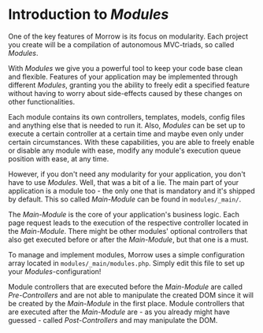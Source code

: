 Introduction to _Modules_
=

One of the key features of Morrow is its focus on modularity. Each project you create will be a compilation of autonomous MVC-triads, so called _Modules_.

With _Modules_ we give you a powerful tool to keep your code base clean and flexible. Features of your application may be implemented through different _Modules_, granting you the ability to freely edit a specified feature without having to worry about side-effects caused by these changes on other functionalities.

Each module contains its own controllers, templates, models, config files and anything else that is needed to run it. Also, _Modules_ can be set up to execute a certain controller at a certain time and maybe even only under certain circumstances. With these capabilities, you are able to freely enable or disable any module with ease, modify any module's execution queue position with ease, at any time.

However, if you don't need any modularity for your application, you don't have to use _Modules_. Well, that was a bit of a lie. The main part of your application is a module too - the only one that is mandatory and it's shipped by default. This so called _Main-Module_ can be found in `modules/_main/`.

The _Main-Module_ is the core of your application's business logic. Each page request leads to the execution of the respective controller located in the _Main-Module_. There might be other modules' optional controllers that also get executed before or after the _Main-Module_, but that one is a must.

To manage and implement modules, Morrow uses a simple configuration array located in `modules/_main/modules.php`. Simply edit this file to set up your _Modules_-configuration!

Module controllers that are executed before the _Main-Module_ are called _Pre-Controllers_ and are not able to manipulate the created DOM since it will be created by the _Main-Module_ in the first place. Module controllers that are executed after the _Main-Module_ are - as you already might have guessed - called _Post-Controllers_ and may manipulate the DOM.
